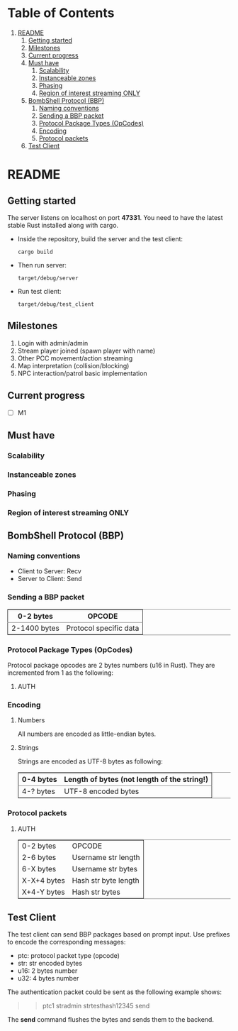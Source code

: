 
# Table of Contents

1.  [README](#orge660671)
    1.  [Getting started](#orgadbee09)
    2.  [Milestones](#orgbbf1f1d)
    3.  [Current progress](#org021712f)
    4.  [Must have](#org01d4559)
        1.  [Scalability](#orgae1f3bb)
        2.  [Instanceable zones](#orgd086ede)
        3.  [Phasing](#org1800943)
        4.  [Region of interest streaming ONLY](#org7b544fd)
    5.  [BombShell Protocol (BBP)](#org8d2b40e)
        1.  [Naming conventions](#org616c9a4)
        2.  [Sending a BBP packet](#orgcdbed6f)
        3.  [Protocol Package Types (OpCodes)](#org18d1a6a)
        4.  [Encoding](#orgefbac03)
        5.  [Protocol packets](#org0132244)
    6.  [Test Client](#orgcb86e87)


<a id="orge660671"></a>

# README


<a id="orgadbee09"></a>

## Getting started

The server listens on localhost on port **47331**.
You need to have the latest stable Rust installed along with cargo.

-   Inside the repository, build the server and the test client:
    
        cargo build
-   Then run server:
    
        target/debug/server
-   Run test client:
    
        target/debug/test_client


<a id="orgbbf1f1d"></a>

## Milestones

1.  Login with admin/admin
2.  Stream player joined (spawn player with name)
3.  Other PCC movement/action streaming
4.  Map interpretation (collision/blocking)
5.  NPC interaction/patrol basic implementation


<a id="org021712f"></a>

## Current progress

-   [ ] M1


<a id="org01d4559"></a>

## Must have


<a id="orgae1f3bb"></a>

### Scalability


<a id="orgd086ede"></a>

### Instanceable zones


<a id="org1800943"></a>

### Phasing


<a id="org7b544fd"></a>

### Region of interest streaming ONLY


<a id="org8d2b40e"></a>

## BombShell Protocol (BBP)


<a id="org616c9a4"></a>

### Naming conventions

-   Client to Server: Recv
-   Server to Client: Send


<a id="orgcdbed6f"></a>

### Sending a BBP packet

<table border="2" cellspacing="0" cellpadding="6" rules="groups" frame="hsides">


<colgroup>
<col  class="org-left" />

<col  class="org-left" />
</colgroup>
<thead>
<tr>
<th scope="col" class="org-left">0-2 bytes</th>
<th scope="col" class="org-left">OPCODE</th>
</tr>
</thead>

<tbody>
<tr>
<td class="org-left">2-1400 bytes</td>
<td class="org-left">Protocol specific data</td>
</tr>
</tbody>
</table>


<a id="org18d1a6a"></a>

### Protocol Package Types (OpCodes)

Protocol package opcodes are 2 bytes numbers (u16 in Rust). They are incremented from 1 as the following:

1.  AUTH


<a id="orgefbac03"></a>

### Encoding

1.  Numbers

    All numbers are encoded as little-endian bytes. 

2.  Strings

    Strings are encoded as UTF-8 bytes as following:
    
    <table border="2" cellspacing="0" cellpadding="6" rules="groups" frame="hsides">
    
    
    <colgroup>
    <col  class="org-left" />
    
    <col  class="org-left" />
    </colgroup>
    <thead>
    <tr>
    <th scope="col" class="org-left">0-4 bytes</th>
    <th scope="col" class="org-left">Length of bytes (not length of the string!)</th>
    </tr>
    </thead>
    
    <tbody>
    <tr>
    <td class="org-left">4-? bytes</td>
    <td class="org-left">UTF-8 encoded bytes</td>
    </tr>
    </tbody>
    </table>


<a id="org0132244"></a>

### Protocol packets

1.  AUTH

    <table border="2" cellspacing="0" cellpadding="6" rules="groups" frame="hsides">
    
    
    <colgroup>
    <col  class="org-left" />
    
    <col  class="org-left" />
    </colgroup>
    <tbody>
    <tr>
    <td class="org-left">0-2 bytes</td>
    <td class="org-left">OPCODE</td>
    </tr>
    
    
    <tr>
    <td class="org-left">2-6 bytes</td>
    <td class="org-left">Username str length</td>
    </tr>
    
    
    <tr>
    <td class="org-left">6-X bytes</td>
    <td class="org-left">Username str bytes</td>
    </tr>
    
    
    <tr>
    <td class="org-left">X-X+4 bytes</td>
    <td class="org-left">Hash str byte length</td>
    </tr>
    
    
    <tr>
    <td class="org-left">X+4-Y bytes</td>
    <td class="org-left">Hash str bytes</td>
    </tr>
    </tbody>
    </table>


<a id="orgcb86e87"></a>

## Test Client

The test client can send BBP packages based on prompt input.
Use prefixes to encode the corresponding messages:

-   ptc: protocol packet type (opcode)
-   str: str encoded bytes
-   u16: 2 bytes number
-   u32: 4 bytes number

The authentication packet could be sent as the following example shows:

> > ptc1
> > stradmin
> > strtesthash12345
> > send

The **send** command flushes the bytes and sends them to the backend.

